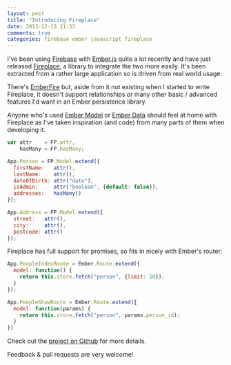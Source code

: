 ```yaml
---
layout: post
title: "Introducing Fireplace"
date: 2013-12-13 21:33
comments: true
categories: firebase ember javascript fireplace
---
```


I've been using [Firebase](http://firebase.com) with [Ember.js](http://emberjs.com) quite a lot recently and have just
released [Fireplace](http://github.com/rlivsey/fireplace), a library to integrate the two more easily. It's been
extracted from a rather large application so is driven from real world usage.

There's [EmberFire](https://github.com/firebase/emberFire) but, aside from it not existing when I started to write Fireplace,
it doesn't support relationships or many other basic / advanced features I'd want in an Ember persistence library.

Anyone who's used [Ember Model](https://github.com/ebryn/ember-model) or [Ember Data](https://github.com/emberjs/data)
should feel at home with Fireplace as I've taken inspiration (and code) from many parts of them when developing it.

```javascript
var attr    = FP.attr,
    hasMany = FP.hasMany;

App.Person = FP.Model.extend({
  firstName:   attr(),
  lastName:    attr(),
  dateOfBirth: attr("date"),
  isAdmin:     attr("boolean", {default: false}),
  addresses:   hasMany()
});

App.Address = FP.Model.extend({
  street:   attr(),
  city:     attr(),
  postcode: attr()
});
```

Fireplace has full support for promises, so fits in nicely with Ember's router:

```javascript
App.PeopleIndexRoute = Ember.Route.extend({
  model: function() {
    return this.store.fetch("person", {limit: 10});
  }
});

App.PeopleShowRoute = Ember.Route.extend({
  model: function(params) {
    return this.store.fetch("person", params.person_id);
  }
})
```

Check out the [project on Github](http://github.com/rlivsey/fireplace) for more details.

Feedback & pull requests are very welcome!